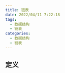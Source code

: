 ```yaml
---
title: 链表
date: 2022/04/11 7:22:18
tags:
  - 数据结构
  - 链表
categories:
  - 数据结构
  - 链表
---
```


## 定义
